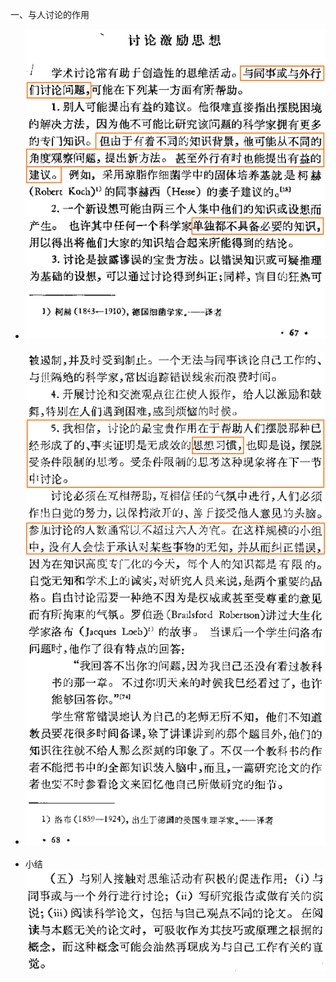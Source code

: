 一、与人讨论的作用  
* ![photo](/books/2018040607-The-Art-of-Scientific-Investigation/photo/011.png)  
* ![photo](/books/2018040607-The-Art-of-Scientific-Investigation/photo/012.png)  
* 小结  
![photo](/books/2018040607-The-Art-of-Scientific-Investigation/photo/013.png)  

